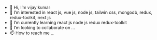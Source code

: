 - 👋 Hi, I’m vijay kumar
- 👀 I’m interested in react js, vue js, node js, tailwin css, mongodb, redux, redux-toolkit, next js
- 🌱 I’m currently learning react js node js redux  redux-toolkit
- 💞️ I’m looking to collaborate on ...
- 📫 How to reach me ...

<!---
vk13194/vk13194 is a ✨ special ✨ repository because its `README.md` (this file) appears on your GitHub profile.
You can click the Preview link to take a look at your changes.
--->
